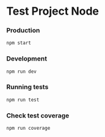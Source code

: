 # Test Project Node

### Production

```bash
npm start
```

### Development

```bash
npm run dev
```

### Running tests

```bash
npm run test
```

### Check test coverage

```bash
npm run coverage
```
